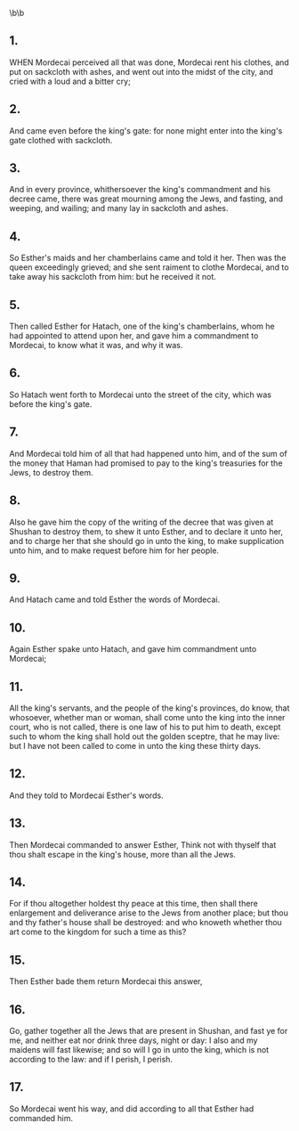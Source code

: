 \b\b
## 1.
WHEN Mordecai perceived all that was done, Mordecai rent his clothes, and put on sackcloth with ashes, and went out into the midst of the city, and cried with a loud and a bitter cry;
## 2.
And came even before the king's gate: for none might enter into the king's gate clothed with sackcloth.
## 3.
And in every province, whithersoever the king's commandment and his decree came, there was great mourning among the Jews, and fasting, and weeping, and wailing; and many lay in sackcloth and ashes.
## 4.
So Esther's maids and her chamberlains came and told it her.  Then was the queen exceedingly grieved; and she sent raiment to clothe Mordecai, and to take away his sackcloth from him: but he received it not.
## 5.
Then called Esther for Hatach, one of the king's chamberlains, whom he had appointed to attend upon her, and gave him a commandment to Mordecai, to know what it was, and why it was.
## 6.
So Hatach went forth to Mordecai unto the street of the city, which was before the king's gate.
## 7.
And Mordecai told him of all that had happened unto him, and of the sum of the money that Haman had promised to pay to the king's treasuries for the Jews, to destroy them.
## 8.
Also he gave him the copy of the writing of the decree that was given at Shushan to destroy them, to shew it unto Esther, and to declare it unto her, and to charge her that she should go in unto the king, to make supplication unto him, and to make request before him for her people.
## 9.
And Hatach came and told Esther the words of Mordecai.
## 10.
Again Esther spake unto Hatach, and gave him commandment unto Mordecai;
## 11.
All the king's servants, and the people of the king's provinces, do know, that whosoever, whether man or woman, shall come unto the king into the inner court, who is not called, there is one law of his to put him to death, except such to whom the king shall hold out the golden sceptre, that he may live: but I have not been called to come in unto the king these thirty days.
## 12.
And they told to Mordecai Esther's words.
## 13.
Then Mordecai commanded to answer Esther, Think not with thyself that thou shalt escape in the king's house, more than all the Jews.
## 14.
For if thou altogether holdest thy peace at this time, then shall there enlargement and deliverance arise to the Jews from another place; but thou and thy father's house shall be destroyed: and who knoweth whether thou art come to the kingdom for such a time as this?
## 15.
Then Esther bade them return Mordecai this answer,
## 16.
Go, gather together all the Jews that are present in Shushan, and fast ye for me, and neither eat nor drink three days, night or day: I also and my maidens will fast likewise; and so will I go in unto the king, which is not according to the law: and if I perish, I perish.
## 17.
So Mordecai went his way, and did according to all that Esther had commanded him.
